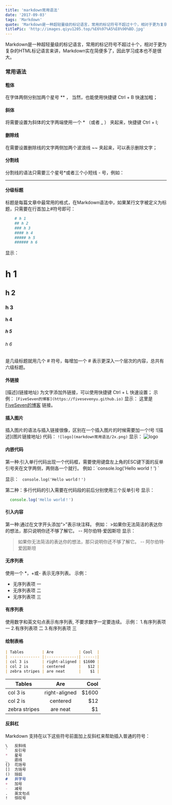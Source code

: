 ```yaml
---
title: 'markdown常用语法'
date: '2017-09-03'
tags: 'Markdown'
quote: 'Markdown是一种超轻量级的标记语言，常用的标记符号不超过十个，相对于更为复杂的HTML标记语言来讲，Markdown实在简便多了，因此学习成本也不是很大。'
titlePic: 'http://images.qiyu1205.top/%E6%97%A5%E8%90%BD.jpg'
---
```


Markdown是一种超轻量级的标记语言，常用的标记符号不超过十个，相对于更为复杂的HTML标记语言来讲，Markdown实在简便多了，因此学习成本也不是很大。

<!-- more -->

### 常用语法

#### 粗体

在字体两侧分别加两个星号 ** ， 当然，也能使用快捷键 Ctrl + B 快速加粗；

#### 斜体

将需要设置为斜体的文字两端使用一个 * （或者 _ ） 夹起来，快捷键 Ctrl + I;

#### 删除线

在需要设置删除线的文字两侧加两个波浪线 ~~ 夹起来，可以表示删除文字；

#### 分割线

分割线的语法只需要三个星号*或者三个小短线 - 号，例如：

***

#### 分级标题

标题是每篇文章中最常用的格式，在Markdown语法中，如果某行文字被定义为标题，只需要在行首加上#符号即可：
```Markdown
    # h 1
    ## h 2
    ### h 3
    #### h 4
    ##### h 5
    ###### h 6
```
显示：

# h 1

## h 2

### h 3

#### h 4

##### h 5

###### h 6

是几级标题就用几个 # 符号，每增加一个 # 表示更深入一个层次的内容，总共有六级标题。

#### 外链接

\[描述](链接地址) 为文字添加外链接，可以使用快捷键 Ctrl + L 快速设置；
示例： `[FiveSeven的博客](https://fivesevenyu.github.io)`
显示： 这里是[FiveSeven的博客](https://fivesevenyu.github.io) 链接。

#### 插入图片

插入图片的语法与插入链接很像，区别在一个插入图片的时候需要加一个!号
\!\[描述\]\(图片链接地址\)
代码：
`![logo](markdown常用语法/2x.png)`
显示：
![logo](http://ovwz88un8.bkt.clouddn.com/2x.png)

#### 内嵌代码

第一种:引入单行代码出现一个代码框，需要使用键盘左上角的ESC键下面的反单引号夹在文字两侧，两侧各一个就行。
例如：\`console.log('Hello world！') \`

显示：
` console.log('Hello world！')`

第二种：多行代码的引入需要在代码段的前后分别使用三个反单引号
显示：

```javaScript
  console.log('Hello world！')
```

#### 引入内容

第一种:通过在文字开头添加“>”表示块注释。
例如：
\>如果你无法简洁的表达你的想法，那只说明你还不够了解它。 -- 阿尔伯特·爱因斯坦
显示：

> 如果你无法简洁的表达你的想法，那只说明你还不够了解它。 -- 阿尔伯特·爱因斯坦

#### 无序列表

使用一个 *，+或- 表示无序列表。
示例：

+ 无序列表项 一
+ 无序列表项 二
+ 无序列表项 三

#### 有序列表

使用数字和英文句点表示有序列表, 不要求数字一定要连续。
示例：
1.有序列表项 一
2.有序列表项 二
3.有序列表项 三

#### 绘制表格

```Markdown
| Tables        | Are           | Cool  |
| ------------- |:-------------:| -----:|
| col 3 is      | right-aligned | $1600 |
| col 2 is      | centered      |   $12 |
| zebra stripes | are neat      |    $1 |
```

| Tables        | Are           | Cool  |
| ------------- |:-------------:| -----:|
| col 3 is      | right-aligned | $1600 |
| col 2 is      | centered      | $12   |
| zebra stripes | are neat      | $1    |

#### 反斜杠

Markdown 支持在以下这些符号前面加上反斜杠来帮助插入普通的符号：

```Markdown
\   反斜线
`   反引号
*   星号
_   底线
{}  花括号
[]  方括号
()  括弧
#   井字号
+   加号
-   减号
.   英文句点
!   惊叹号
```
